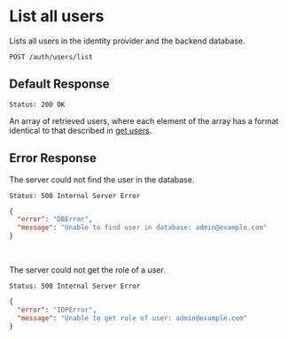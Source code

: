 # List all users

Lists all users in the identity provider and the backend database.

```http request
POST /auth/users/list
```

## Default Response

```http request
Status: 200 OK
```

An array of retrieved users, where each element of the array has a format
identical to that described in [get users](get.md).

## Error Response

The server could not find the user in the database.

```http request
Status: 500 Internal Server Error
```

```json
{
  "error": "DBError",
  "message": "Unable to find user in database: admin@example.com"
}
```

<br/>

The server could not get the role of a user.

```http request
Status: 500 Internal Server Error
```

```json
{
  "error": "IDPError",
  "message": "Unable to get role of user: admin@example.com"
}
```
